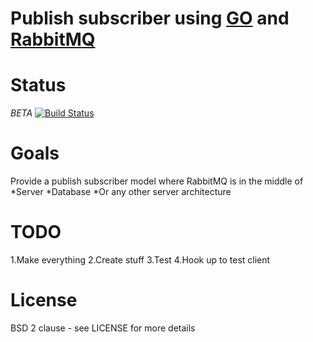 Publish subscriber using [GO](http://www.golang.com) and [RabbitMQ](https://www.rabbitmq.com)
=========================

# Status
*BETA*
[![Build Status](https://travis-ci.org/gvarihendrix/pub_sub.svg?branch=master)](http://travis-ci.org/gvarihendrix/pub_sub)

# Goals

Provide a publish subscriber model where RabbitMQ is in the middle of
*Server
*Database
*Or any other server architecture


# TODO

1.Make everything
2.Create stuff
3.Test
4.Hook up to test client

# License

BSD 2 clause - see LICENSE for more details
